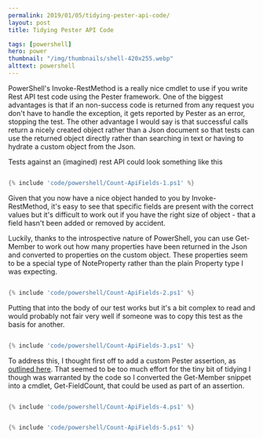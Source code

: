 ```yaml
---
permalink: 2019/01/05/tidying-pester-api-code/
layout: post
title: Tidying Pester API Code

tags: [powershell]
hero: power
thumbnail: "/img/thumbnails/shell-420x255.webp"
alttext: powershell
---
```


PowerShell's Invoke-RestMethod is a really nice cmdlet to use if you write Rest API test code using the Pester framework. One of the biggest
advantages is that if an non-success code is returned from any request you don't have to handle the exception, it gets reported by Pester
as an error, stopping the test. The other advantage I would say is that successful calls return a nicely created object rather than a Json
document so that tests can use the returned object directly rather than searching in text or having to hydrate a custom object from the Json.

Tests against an (imagined) rest API could look something like this

```powershell

{% include 'code/powershell/Count-ApiFields-1.ps1' %}

```

Given that you now have a nice object handed to you by Invoke-RestMethod, it's easy to see that specific fields are present with the
correct values but it's difficult to work out if you have the right size of object - that a field hasn't been added or removed by accident.

Luckily, thanks to the introspective nature of PowerShell, you can use Get-Member to work out how many properties have been returned in the Json
and converted to properties on the custom object. These properties seem to be a special type of NoteProperty rather than the plain Property
type I was expecting.

```powershell

{% include 'code/powershell/Count-ApiFields-2.ps1' %}

```

Putting that into the body of our test works but it's a bit complex to read and would probably not fair very well if someone was to copy this test
as the basis for another.

```powershell

{% include 'code/powershell/Count-ApiFields-3.ps1' %}

```

To address this, I thought first off to add a custom Pester assertion, as <a href="https://mathieubuisson.github.io/pester-custom-assertions/">outlined here</a>. That seemed to
be too much effort for the tiny bit of tidying I though was warranted by the code so I converted the Get-Member snippet into a cmdlet, Get-FieldCount,
that could be used as part of an assertion.

```powershell

{% include 'code/powershell/Count-ApiFields-4.ps1' %}

```

```powershell

{% include 'code/powershell/Count-ApiFields-5.ps1' %}

```
